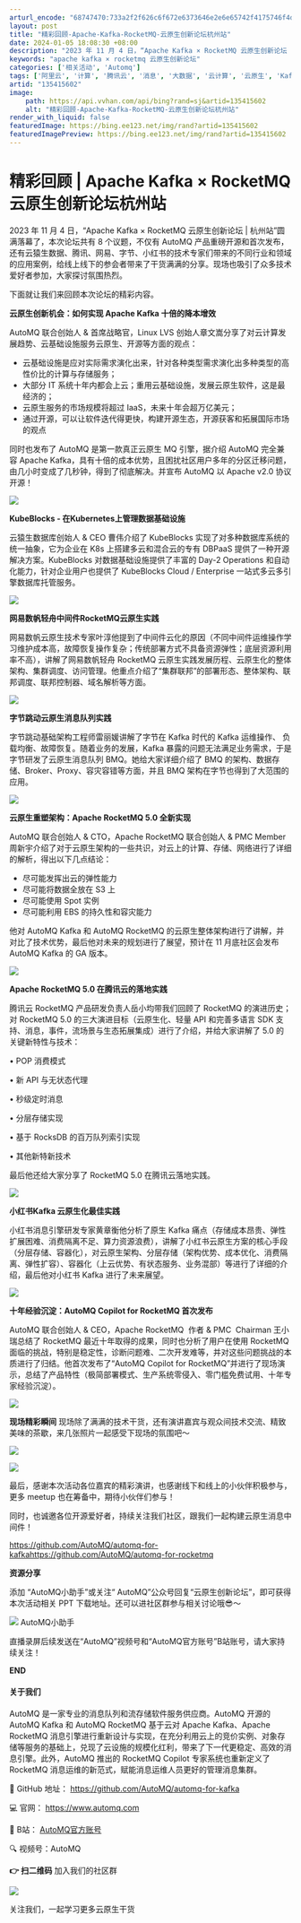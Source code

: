 ```yaml
---
arturl_encode: "68747470:733a2f2f626c6f672e6373646e2e6e65742f4175746f4d512f:61727469636c652f64657461696c732f313335343135363032"
layout: post
title: "精彩回顾-Apache-Kafka-RocketMQ-云原生创新论坛杭州站"
date: 2024-01-05 18:08:30 +08:00
description: "2023 年 11 月 4 日，“Apache Kafka × RocketMQ 云原生创新论坛 |"
keywords: "apache kafka × rocketmq 云原生创新论坛"
categories: ['相关活动', 'Automq']
tags: ['阿里云', '计算', '腾讯云', '消息', '大数据', '云计算', '云原生', 'Kafka', 'Gcp', 'Aws', 'Automq']
artid: "135415602"
image:
    path: https://api.vvhan.com/api/bing?rand=sj&artid=135415602
    alt: "精彩回顾-Apache-Kafka-RocketMQ-云原生创新论坛杭州站"
render_with_liquid: false
featuredImage: https://bing.ee123.net/img/rand?artid=135415602
featuredImagePreview: https://bing.ee123.net/img/rand?artid=135415602
---
```


# 精彩回顾 | Apache Kafka × RocketMQ 云原生创新论坛杭州站

2023 年 11 月 4 日，“Apache Kafka × RocketMQ 云原生创新论坛 | 杭州站”圆满落幕了，本次论坛共有 8 个议题，不仅有 AutoMQ 产品重磅开源和首次发布，还有云猿生数据、腾讯、网易、字节、小红书的技术专家们带来的不同行业和领域的应用案例，给线上线下的参会者带来了干货满满的分享。现场也吸引了众多技术爱好者参加，大家探讨氛围热烈。
  
下面就让我们来回顾本次论坛的精彩内容。

**云原生创新机会：如何实现 Apache Kafka 十倍的降本增效**

AutoMQ 联合创始人 & 首席战略官，Linux LVS 创始人章文嵩分享了对云计算发展趋势、云基础设施服务云原生、开源等方面的观点：

* 云基础设施是应对实际需求演化出来，针对各种类型需求演化出多种类型的高性价比的计算与存储服务；
* 大部分 IT 系统十年内都会上云；重用云基础设施，发展云原生软件，这是最经济的；
* 云原生服务的市场规模将超过 IaaS，未来十年会超万亿美元；
* 通过开源，可以让软件迭代得更快，构建开源生态，开源获客和拓展国际市场的观点

同时也发布了 AutoMQ 是第一款真正云原生 MQ 引擎，据介绍 AutoMQ 完全兼容 Apache Kafka，具有十倍的成本优势，且困扰社区用户多年的分区迁移问题，由几小时变成了几秒钟，得到了彻底解决。并宣布 AutoMQ 以 Apache v2.0 协议开源！

![](https://i-blog.csdnimg.cn/blog_migrate/05607efb4542a2287b3c197789933a18.png)

**KubeBlocks - 在Kubernetes上管理数据基础设施**

云猿生数据库创始人 & CEO 曹伟介绍了 KubeBlocks 实现了对多种数据库系统的统一抽象，它为企业在 K8s 上搭建多云和混合云的专有 DBPaaS 提供了一种开源解决方案。KubeBlocks 对数据基础设施提供了丰富的 Day-2 Operations 和自动化能力，针对企业用户也提供了 KubeBlocks Cloud / Enterprise 一站式多云多引擎数据库托管服务。

![](https://i-blog.csdnimg.cn/blog_migrate/3e659a53933a5dc9cac559cf80ea9bc2.png)

**网易数帆轻舟中间件RocketMQ云原生实践**

网易数帆云原生技术专家叶淳他提到了中间件云化的原因（不同中间件运维操作学习维护成本高，故障恢复操作复杂；传统部署方式不具备资源弹性；底层资源利用率不高），讲解了网易数帆轻舟 RocketMQ 云原生实践发展历程、云原生化的整体架构、集群调度、访问管理。他重点介绍了“集群联邦”的部署形态、整体架构、联邦调度、联邦控制器、域名解析等方面。

![](https://i-blog.csdnimg.cn/blog_migrate/a3e5cc69bc81be23e6de814f0952bc2c.png)

**字节跳动云原生消息队列实践**

字节跳动基础架构工程师雷丽媛讲解了字节在 Kafka 时代的 Kafka 运维操作、 负载均衡、故障恢复。随着业务的发展，Kafka 暴露的问题无法满足业务需求，于是字节研发了云原生消息队列 BMQ。她给大家详细介绍了 BMQ 的架构、数据存储、Broker、Proxy、容灾容错等方面，并且 BMQ 架构在字节也得到了大范围的应用。

![](https://i-blog.csdnimg.cn/blog_migrate/d50740ef4fd44a05285d521055d4a355.png)

**云原生重塑架构：Apache RocketMQ 5.0 全新实现**

AutoMQ 联合创始人 & CTO，Apache RocketMQ 联合创始人 & PMC Member 周新宇介绍了对于云原生架构的一些共识，对云上的计算、存储、网络进行了详细的解析，得出以下几点结论：

* 尽可能发挥出云的弹性能力
* 尽可能将数据全放在 S3 上
* 尽可能使用 Spot 实例
* 尽可能利用 EBS 的持久性和容灾能力

他对 AutoMQ Kafka 和 AutoMQ RocketMQ 的云原生整体架构进行了讲解，并对比了技术优势，最后他对未来的规划进行了展望，预计在 11 月底社区会发布 AutoMQ Kafka 的 GA 版本。

![](https://i-blog.csdnimg.cn/blog_migrate/4b7ecc98b5ac69863744da68e72792ab.png)

**Apache RocketMQ 5.0 在腾讯云的落地实践**

腾讯云 RocketMQ 产品研发负责人岳小均带我们回顾了 RocketMQ 的演进历史；对 RocketMQ 5.0 的三大演进目标（云原生化、轻量 API 和完善多语言 SDK 支持、消息，事件，流场景与生态拓展集成）进行了介绍，并给大家讲解了 5.0 的关键新特性与技术：
  
• POP 消费模式
  
• 新 API 与无状态代理
  
• 秒级定时消息
  
• 分层存储实现
  
• 基于 RocksDB 的百万队列索引实现
  
• 其他新特新技术
  
最后他还给大家分享了 RocketMQ 5.0 在腾讯云落地实践。

![](https://i-blog.csdnimg.cn/blog_migrate/16379d01b3ba21468fce1f388e3d027b.png)

**小红书Kafka 云原生化最佳实践**

小红书消息引擎研发专家黄章衡他分析了原生 Kafka 痛点（存储成本昂贵、弹性扩展困难、消费隔离不足、算力资源浪费），讲解了小红书云原生方案的核心手段（分层存储、容器化），对云原生架构、分层存储（架构优势、成本优化、消费隔离、弹性扩容）、容器化（上云优势、有状态服务、业务混部）等进行了详细的介绍，最后他对小红书 Kafka 进行了未来展望。

![](https://i-blog.csdnimg.cn/blog_migrate/7e0a029fca1a89940e057cd6a19d2b9c.png)

**十年经验沉淀：AutoMQ Copilot for RocketMQ 首次发布**

AutoMQ 联合创始人 & CEO，Apache RocketMQ  作者 & PMC  Chairman 王小瑞总结了 RocketMQ 最近十年取得的成果，同时也分析了用户在使用 RocketMQ 面临的挑战，特别是稳定性，诊断问题难、二次开发难等，并对这些问题挑战的本质进行了归结。他首次发布了“AutoMQ Copilot for RocketMQ”并进行了现场演示，总结了产品特性（极简部署模式、生产系统零侵入、零门槛免费试用、十年专家经验沉淀）。

![](https://i-blog.csdnimg.cn/blog_migrate/993c25ab5ca97732bda64f961a629abd.png)

**现场精彩瞬间**
现场除了满满的技术干货，还有演讲嘉宾与观众间技术交流、精致美味的茶歇，来几张照片一起感受下现场的氛围吧～

![](https://i-blog.csdnimg.cn/blog_migrate/3dbe7a9455988df3ee3b3308e51e3d68.png)

![](https://i-blog.csdnimg.cn/blog_migrate/6d71b11e323b5012c8b8e050079f2c50.png)

最后，感谢本次活动各位嘉宾的精彩演讲，也感谢线下和线上的小伙伴积极参与，更多 meetup 也在筹备中，期待小伙伴们参与！
  
同时，也诚邀各位开源爱好者，持续关注我们社区，跟我们一起构建云原生消息中间件！
  
https://github.com/AutoMQ/automq-for-kafkahttps://github.com/AutoMQ/automq-for-rocketmq

**资源分享**
  
添加 “AutoMQ小助手”或关注“ AutoMQ”公众号回复“云原生创新论坛”，即可获得本次活动相关 PPT 下载地址。还可以进社区群参与相关讨论哦😎～
  
![](https://i-blog.csdnimg.cn/blog_migrate/903ed5ba11d47a3ba9691e6088e624bb.png)
AutoMQ小助手
  
直播录屏后续发送在“AutoMQ”视频号和“AutoMQ官方账号”B站账号，请大家持续关注！

**END**

#### 关于我们

AutoMQ 是一家专业的消息队列和流存储软件服务供应商。AutoMQ 开源的 AutoMQ Kafka 和 AutoMQ RocketMQ 基于云对 Apache Kafka、Apache RocketMQ 消息引擎进行重新设计与实现，在充分利用云上的竞价实例、对象存储等服务的基础上，兑现了云设施的规模化红利，带来了下一代更稳定、高效的消息引擎。此外，AutoMQ 推出的 RocketMQ Copilot 专家系统也重新定义了 RocketMQ 消息运维的新范式，赋能消息运维人员更好的管理消息集群。

🌟 GitHub 地址：
<https://github.com/AutoMQ/automq-for-kafka>

💻 官网：
<https://www.automq.com>

👀 B站：
[AutoMQ官方账号](https://space.bilibili.com/3546572478482870)

🔍 视频号：AutoMQ

**👉 扫二维码**
加入我们的社区群

![](https://i-blog.csdnimg.cn/blog_migrate/9a1f8f7378c9d9fe091dd9160dfe0b8e.png)

关注我们，一起学习更多云原生干货